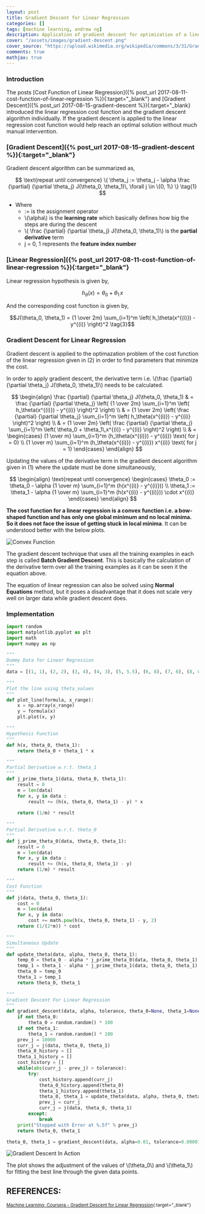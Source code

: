 ```yaml
---
layout: post
title: Gradient Descent for Linear Regression
categories: []
tags: [machine learning, andrew ng]
description: Application of gradient descent for optimization of a linear regression cost function and its comparison with normal equation method of finding solution
cover: "/assets/images/gradient-descent.png"
cover_source: "https://upload.wikimedia.org/wikipedia/commons/3/31/Gradient99.png"
comments: true
mathjax: true
---
```


### Introduction
The posts [Cost Function of Linear Regression]({% post_url 2017-08-11-cost-function-of-linear-regression %}){:target="_blank"} and [Gradient Descent]({% post_url 2017-08-15-gradient-descent %}){:target="_blank} introduced the linear regression cost function and the gradient descent algorithm individually. If the gradient descent is applied to the linear regression cost function would help reach an optimal solution without much manual intervention.

### [Gradient Descent]({% post_url 2017-08-15-gradient-descent %}){:target="_blank"}
Gradient descent algorithm can be summarized as, 

$$
\text{repeat until convergence} \{ \theta_j := \theta_j - \alpha \frac {\partial} {\partial \theta_j} J(\theta_0, \theta_1)\, \forall j \in \{0, 1\} \} \tag{1}
$$

* Where 
  * := is the assignment operator
  * \\(\alpha\\) is the **learning rate** which basically defines how big the steps are during the descent
  * \\( \frac {\partial} {\partial \theta_j} J(\theta_0, \theta_1)\\) is the **partial derivative** term
  * j = 0, 1 represents the **feature index number**

### [Linear Regression]({% post_url 2017-08-11-cost-function-of-linear-regression %}){:target="_blank"}
Linear regression hypothesis is given by, 

$$h_\theta (x) = \theta_0 + \theta_1\,x \tag{2}$$

And the corresponding cost function is given by,

$$J(\theta_0, \theta_1) = {1 \over 2m} \sum_{i=1}^m \left( h_\theta(x^{(i)}) - y^{(i)} \right)^2 \tag{3}$$

### Gradient Descent for Linear Regression
Gradient descent is applied to the optimazation problem of the cost function of the linear regression given in (2) in order to find parameters that minimize the cost.

In order to apply gradient descent, the derivative term i.e. \\(\frac {\partial} {\partial \theta_j} J(\theta_0, \theta_1)\\) needs to be calculated.

$$
  \begin{align}
    \frac {\partial} {\partial \theta_j} J(\theta_0, \theta_1) & = \frac {\partial} {\partial \theta_j} \left( {1 \over 2m} \sum_{i=1}^m \left( h_\theta(x^{(i)}) - y^{(i)} \right)^2 \right) \\
    & = {1 \over 2m} \left( \frac {\partial} {\partial \theta_j} \sum_{i=1}^m \left( h_\theta(x^{(i)}) - y^{(i)} \right)^2 \right) \\
    & = {1 \over 2m} \left( \frac {\partial} {\partial \theta_j} \sum_{i=1}^m \left( \theta_0 + \theta_1\,x^{(i)} - y^{(i)} \right)^2 \right) \\
    & = 
    \begin{cases}
      {1 \over m} \sum_{i=1}^m (h_\theta(x^{(i)}) - y^{(i)}) \text{ for j = 0} \\
      {1 \over m} \sum_{i=1}^m (h_\theta(x^{(i)}) - y^{(i)}) x^{(i)} \text{ for j = 1}
    \end{cases}
  \end{align}
$$

Updating the values of the derivative term in the gradient descent algorithm given in (1) where the update must be done simultaneously, 

$$
  \begin{align}
    \text{repeat until convergence}
    \begin{cases}
      \theta_0 := \theta_0 - \alpha {1 \over m} \sum_{i=1}^m (h(x^{(i)} - y^{(i)})) \\
      \theta_1 := \theta_1 - \alpha {1 \over m} \sum_{i=1}^m (h(x^{(i)} - y^{(i)})) \cdot x^{(i)}
    \end{cases}
  \end{align}
$$

**The cost function for a linear regression is a convex function i.e. a bow-shaped function and has only one global minimum and no local minima. So it does not face the issue of getting stuck in local minima**. It can be understood better with the below plots.

![Convex Function](/assets/2017-08-17-gradient-descent-for-linear-regression/fig-1-convex-function.png?raw=true)

The gradient descent technique that uses all the training examples in each step is called **Batch Gradient Descent**. This is basically the calculation of the derivative term over all the training examples as it can be seen it the equation above.

The equation of linear regression can also be solved using **Normal Equations** method, but it poses a disadvantage that it does not scale very well on larger data while gradient descent does.

### Implementation

~~~python
import random
import matplotlib.pyplot as plt
import math
import numpy as np

"""
Dummy Data for Linear Regression
"""
data = [(1, 1), (2, 2), (3, 4), (4, 3), (5, 5.5), (6, 8), (7, 6), (8, 8.4), (9, 10), (5, 4)]    

"""
Plot the line using theta_values
"""
def plot_line(formula, x_range):
    x = np.array(x_range)  
    y = formula(x)
    plt.plot(x, y)

"""
Hypothesis Function
"""
def h(x, theta_0, theta_1):
    return theta_0 + theta_1 * x

"""
Partial Derivative w.r.t. theta_1
"""
def j_prime_theta_1(data, theta_0, theta_1):
    result = 0
    m = len(data)
    for x, y in data :
        result += (h(x, theta_0, theta_1) - y) * x
    
    return (1/m) * result

"""
Partial Derivative w.r.t. theta_0
"""
def j_prime_theta_0(data, theta_0, theta_1):
    result = 0
    m = len(data)
    for x, y in data :
        result += (h(x, theta_0, theta_1) - y)
    return (1/m) * result

"""
Cost Function
"""
def j(data, theta_0, theta_1):
    cost = 0
    m = len(data)
    for x, y in data:
        cost += math.pow(h(x, theta_0, theta_1) - y, 2)
    return (1/(2*m)) * cost

"""
Simultaneous Update
"""
def update_theta(data, alpha, theta_0, theta_1):
    temp_0 = theta_0 - alpha * j_prime_theta_0(data, theta_0, theta_1)
    temp_1 = theta_1 - alpha * j_prime_theta_1(data, theta_0, theta_1)
    theta_0 = temp_0
    theta_1 = temp_1
    return theta_0, theta_1
    
"""
Gradient Descent For Linear Regression
"""
def gradient_descent(data, alpha, tolerance, theta_0=None, theta_1=None):
    if not theta_0:
        theta_0 = random.random() * 100
    if not theta_1:
        theta_1 = random.random() * 100
    prev_j = 10000
    curr_j = j(data, theta_0, theta_1)
    theta_0_history = []
    theta_1_history = []
    cost_history = []
    while(abs(curr_j - prev_j) > tolerance):
        try:
            cost_history.append(curr_j)
            theta_0_history.append(theta_0)
            theta_1_history.append(theta_1)
            theta_0, theta_1 = update_theta(data, alpha, theta_0, theta_1)
            prev_j = curr_j
            curr_j = j(data, theta_0, theta_1)
        except:
            break
    print("Stopped with Error at %.5f" % prev_j)
    return theta_0, theta_1

theta_0, theta_1 = gradient_descent(data, alpha=0.01, tolerance=0.00001)
~~~

![Gradient Descent In Action](/assets/2017-08-17-gradient-descent-for-linear-regression/fig-2-gradient-descent.gif?raw=true)

The plot shows the adjustment of the values of \\(\theta_0\\) and \\(\theta_1\\) for fitting the best line through the given data points.


## REFERENCES:

<small>[Machine Learning: Coursera - Gradient Descent for Linear Regression](https://www.coursera.org/learn/machine-learning/lecture/kCvQc/gradient-descent-for-linear-regression){:target="_blank"}</small>